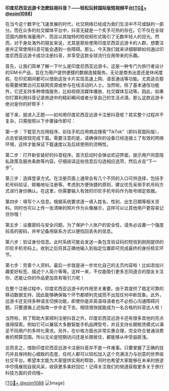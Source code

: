**印度尼西亚远游卡怎麽註冊抖音？——轻松玩转国际版短视频平台[[TG💪+ @esim1088](https://t.me/s/esim1088)]**

在当今这个数字化飞速发展的时代，社交网络已经成为我们生活中不可或缺的一部分。而在众多的社交媒体平台中，抖音无疑是一个炙手可热的存在。它不仅在全球范围内拥有海量用户，而且以其独特的短视频形式吸引了无数年轻人的目光。然而，对于身处海外的朋友来说，尤其是那些使用印度尼西亚远游卡的人群，想要注册并正常使用抖音可能会遇到一些障碍。那么，今天我们就来详细聊聊如何通过印度尼西亚远游卡成功注册抖音，并享受这款全球流行应用带来的乐趣。

首先，让我们简单了解一下什么是印度尼西亚远游卡。这是一种专门为旅行者设计的SIM卡产品，旨在为用户提供便捷的数据连接服务。无论是商务出差还是休闲度假，在印尼期间都可以借助这张卡片实现高速上网、语音通话等功能。尤其适合那些需要频繁访问互联网资源或参与在线活动的人士。当然啦，除了基本通信功能外，它还支持多种增值服务，比如视频流媒体播放、社交媒体互动等。因此，如果你打算利用抖音记录旅途中的精彩瞬间或者分享自己的生活点滴，那么这款远游卡绝对是你的好帮手！

接下来，就进入正题——如何用印度尼西亚远游卡注册抖音呢？其实整个过程并不复杂，只需按照以下步骤操作即可：

第一步：下载官方应用程序。前往手机应用商店搜索“TikTok”（即抖音国际版），点击安装按钮完成下载。需要注意的是，请确保你的设备已经连接上了有效的网络环境，这样才能保证下载速度以及后续使用的流畅性。

第二步：打开新安装好的抖音程序。首次启动时会弹出欢迎界面，提示用户同意隐私政策及服务条款等内容。仔细阅读这些信息后勾选相应选项，然后点击“下一步”。

第三步：选择登录方式。在注册页面上通常会有几个不同的入口可供选择，包括手机号码验证、邮箱地址注册等。考虑到方便快捷的原则，建议优先采用手机号码方式进行身份确认。在这里，你需要输入有效的印尼手机号码作为账号绑定依据。

第四步：填写个人信息。根据系统要求逐一填入姓名、性别、出生日期等相关资料。同时也可以上传一张清晰的照片作为头像展示，这样可以让其他用户更容易记住你哦！

第五步：设置密码与安全问题。为了保护个人账户的安全性，请务必设置一个强度较高的密码，并牢记备用联系方式以便找回丢失的信息。

第六步：验证身份信息。此时系统可能会发送一条包含验证码的短信到刚刚提供的印尼手机号码上。收到之后将其正确地输入到指定位置即可完成最终的身份核实环节。

第七步：完善个人资料。最后一步就是进一步优化自己的主页内容啦！比如添加兴趣爱好标签、描述个人简介等等。这样一来，不仅能吸引更多志同道合的朋友关注你，还能让你的作品更加具有吸引力呢！

在整个注册过程中，印度尼西亚远游卡的作用至关重要。由于其提供了稳定可靠的移动数据支持，因此能够确保每个环节都顺利完成而不出现任何中断现象。此外，远游卡还支持多种语言切换功能，即使你是非英语母语者也不必担心沟通障碍问题。只要遵循上述指南一步步走下去，相信很快就能成为一名合格的抖音达人啦！

当然啦，除了帮助大家顺利注册抖音之外，印度尼西亚远游卡还有很多其他的亮点值得探索。例如它可以兼容大多数智能手机品牌型号，并且支持长期租赁模式以满足不同用户的多样化需求。另外，在价格方面也非常实惠合理，完全符合普通消费者的预算范围。所以无论是短期访问还是长期居住，都能够从中受益匪浅。

总而言之，借助印度尼西亚远游卡注册抖音并不是一件难事。只要掌握了正确的技巧并且保持耐心细致的态度，任何人都可以轻松加入这个充满活力与创意的世界级社交平台。希望本文能为大家提供实用的帮助，同时也希望大家能够在未来的旅途中尽情展现自我风采，收获更多美好回忆！记得关注我们的频道获取更多关于旅行科技方面的资讯哦~

[[TG💪+ @esim1088](https://t.me/s/esim1088) ![Image](https://i.postimg.cc/4NQfJmqS/Snipaste-2025-05-13-00-14-12.png)]